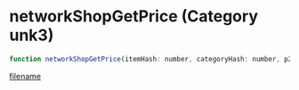 # networkShopGetPrice (Category unk3)

```js
function networkShopGetPrice(itemHash: number, categoryHash: number, p2: boolean): number
```

[filename](networkShopGetPrice_m.md ':include')